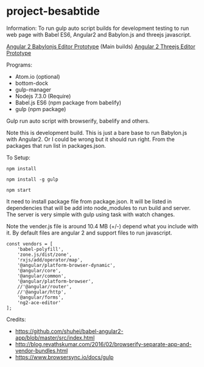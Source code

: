 # project-besabtide

Information: To run gulp auto script builds for development testing to run web page with Babel ES6, Angular2 and Babylon.js and threejs javascript.

[Angular 2 Babylonjs Editor Prototype](https://lightnet.github.io/project-besabtide/public/babylonjsapp/) (Main builds)
[Angular 2 Threejs Editor Prototype](https://lightnet.github.io/project-besabtide/public/threejsapp/)

Programs:
 * Atom.io (optional)
  * bottom-dock
  * gulp-manager
 * Nodejs 7.3.0 (Require)
  * Babel.js ES6 (npm package from babelify)
  * gulp (npm package)

Gulp run auto script with browserify, babelify and others.

Note this is development build. This is just a bare base to run Babylon.js with Angular2. Or I could be wrong but it should run right. From the packages that run list in packages.json.

To Setup:

```
npm install

npm install -g gulp

npm start
```

It need to install package file from package.json. It will be listed in dependencies that will be add into node_modules to run build and server. The server is very simple with gulp using task with watch changes.

Note the vender.js file is around 10.4 MB (+/-) depend what you include with it. By default files are angular 2 and support files to run javascript.

```
const vendors = [
    'babel-polyfill',
    'zone.js/dist/zone',
    'rxjs/add/operator/map',
    '@angular/platform-browser-dynamic',
    '@angular/core',
    '@angular/common',
    '@angular/platform-browser',
    //'@angular/router',
    //'@angular/http',
    '@angular/forms',
    'ng2-ace-editor'
];
```

Credits:
 * https://github.com/shuhei/babel-angular2-app/blob/master/src/index.html
 * http://blog.revathskumar.com/2016/02/browserify-separate-app-and-vendor-bundles.html
 * https://www.browsersync.io/docs/gulp
